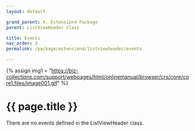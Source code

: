 ```yaml
---
layout: default

grand_parent: 4. Extension4 Package
parent: ListViewHeader Class

title: Events
nav_order: 3
permalink: /package/extension4/listviewheader/events

---
```

{% assign img1 = "https://biz-collections.com/support/webpages/html/onlinemanual/browser/crs/core/core1.files/image001.gif" %}


# {{ page.title }}

There are no events defined in the ListViewHeader class.